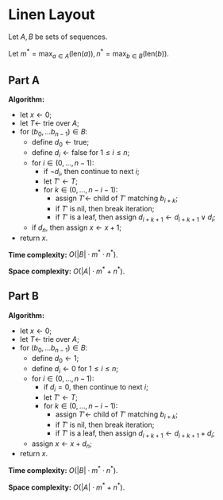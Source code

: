 <!-- day19.md -->
<!-- Copyright (c) 2024-2025 Ishan Pranav -->
<!-- Licensed under the MIT license. -->

<!-- Linen Layout -->

# Linen Layout

Let $A,B$ be sets of sequences.

Let $m^\ast=\max_{a\in A}(\mathrm{len}(a)),n^\ast=\max_{b\in B}(\mathrm{len}(b))$.

## Part A

**Algorithm:**

* let $x\leftarrow 0$;
* let $T\leftarrow$ trie over $A$;
* for $(b_0,\dots b_{n-1})\in B$:
  * define $d_0\leftarrow\mathrm{true}$;
  * define $d_i\leftarrow\mathrm{false}$ for $1\leq i\leq n$;
  * for $i\in(0,\dots,n-1)$:
    * if $\lnot d_i$, then continue to next $i$;
    * let $T'\leftarrow T$;
    * for $k\in(0,\dots,n-i-1)$:
      * assign $T'\leftarrow$ child of $T'$ matching $b_{i+k}$;
      * if $T'$ is nil, then break iteration;
      * if $T'$ is a leaf, then assign $d_{i+k+1}\leftarrow d_{i+k+1}\lor d_i$;
  * if $d_n$, then assign $x\leftarrow x+1$;
* return $x$.

**Time complexity:** $O(\lvert B\rvert\cdot m^\ast\cdot n^\ast)$.

**Space complexity:** $O(\lvert A\rvert\cdot m^\ast+n^\ast)$.

## Part B

**Algorithm:**

* let $x\leftarrow 0$;
* let $T\leftarrow$ trie over $A$;
* for $(b_0,\dots b_{n-1})\in B$:
  * define $d_0\leftarrow 1$;
  * define $d_i\leftarrow 0$ for $1\leq i\leq n$;
  * for $i\in(0,\dots,n-1)$:
    * if $d_i=0$, then continue to next $i$;
    * let $T'\leftarrow T$;
    * for $k\in(0,\dots,n-i-1)$:
      * assign $T'\leftarrow$ child of $T'$ matching $b_{i+k}$;
      * if $T'$ is nil, then break iteration;
      * if $T'$ is a leaf, then assign $d_{i+k+1}\leftarrow d_{i+k+1}+d_i$;
  * assign $x\leftarrow x+d_n$;
* return $x$.

**Time complexity:** $O(\lvert B\rvert\cdot m^\ast\cdot n^\ast)$.

**Space complexity:** $O(\lvert A\rvert\cdot m^\ast+n^\ast)$.
